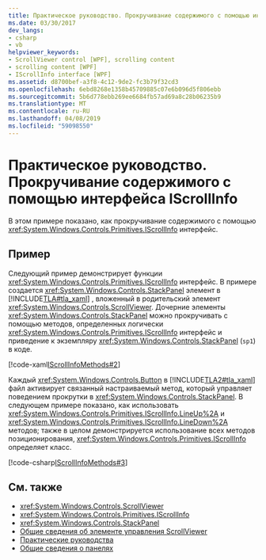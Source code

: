 ```yaml
---
title: Практическое руководство. Прокручивание содержимого с помощью интерфейса IScrollInfo
ms.date: 03/30/2017
dev_langs:
- csharp
- vb
helpviewer_keywords:
- ScrollViewer control [WPF], scrolling content
- scrolling content [WPF]
- IScrollInfo interface [WPF]
ms.assetid: d8700bef-a3f8-4c12-9de2-fc3b79f32cd3
ms.openlocfilehash: 6ebd8268e1358b45709885c07e6b096d5f806ebb
ms.sourcegitcommit: 5b6d778ebb269ee6684fb57ad69a8c28b06235b9
ms.translationtype: MT
ms.contentlocale: ru-RU
ms.lasthandoff: 04/08/2019
ms.locfileid: "59098550"
---
```

# <a name="how-to-scroll-content-by-using-the-iscrollinfo-interface"></a>Практическое руководство. Прокручивание содержимого с помощью интерфейса IScrollInfo
В этом примере показано, как прокручивание содержимого с помощью <xref:System.Windows.Controls.Primitives.IScrollInfo> интерфейс.  
  
## <a name="example"></a>Пример  
 Следующий пример демонстрирует функции <xref:System.Windows.Controls.Primitives.IScrollInfo> интерфейс. В примере создается <xref:System.Windows.Controls.StackPanel> элемент в [!INCLUDE[TLA#tla_xaml](../../../../includes/tlasharptla-xaml-md.md)] , вложенный в родительский элемент <xref:System.Windows.Controls.ScrollViewer>. Дочерние элементы <xref:System.Windows.Controls.StackPanel> можно прокручивать с помощью методов, определенных логически <xref:System.Windows.Controls.Primitives.IScrollInfo> интерфейс и приведение к экземпляру <xref:System.Windows.Controls.StackPanel> (`sp1`) в коде.  
  
 [!code-xaml[IScrollInfoMethods#2](~/samples/snippets/csharp/VS_Snippets_Wpf/IScrollInfoMethods/CSharp/Window1.xaml#2)]  
  
 Каждый <xref:System.Windows.Controls.Button> в [!INCLUDE[TLA2#tla_xaml](../../../../includes/tla2sharptla-xaml-md.md)] файл активирует связанный настраиваемый метод, который управляет поведением прокрутки в <xref:System.Windows.Controls.StackPanel>. В следующем примере показано, как использовать <xref:System.Windows.Controls.Primitives.IScrollInfo.LineUp%2A> и <xref:System.Windows.Controls.Primitives.IScrollInfo.LineDown%2A> методов; также в целом демонстрируется использование всех методов позиционирования, <xref:System.Windows.Controls.Primitives.IScrollInfo> определяет класс.  
  
 [!code-csharp[IScrollInfoMethods#3](~/samples/snippets/csharp/VS_Snippets_Wpf/IScrollInfoMethods/CSharp/Window1.xaml.cs#3)]
   
  
## <a name="see-also"></a>См. также

- <xref:System.Windows.Controls.ScrollViewer>
- <xref:System.Windows.Controls.Primitives.IScrollInfo>
- <xref:System.Windows.Controls.StackPanel>
- [Общие сведения об элементе управления ScrollViewer](scrollviewer-overview.md)
- [Практические руководства](scrollviewer-how-to-topics.md)
- [Общие сведения о панелях](panels-overview.md)
